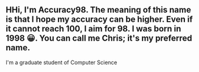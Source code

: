## HHi, I'm Accuracy98. The meaning of this name is that I hope my accuracy can be higher. Even if it cannot reach 100, I aim for 98. I was born in 1998 :grinning:. You can call me Chris; it's my preferred name.
I'm a graduate student of Computer Science
